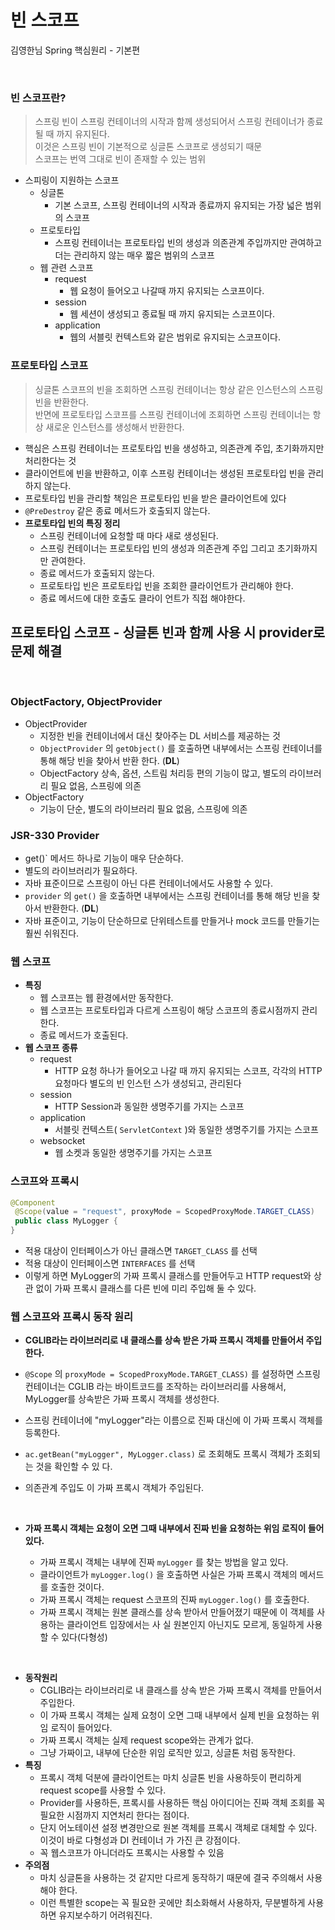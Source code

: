 # 빈 스코프
김영한님 Spring 핵심원리 - 기본편

<br>

### 빈 스코프란?
> 스프링 빈이 스프링 컨테이너의 시작과 함께 생성되어서 스프링 컨테이너가 종료될 때 까지 유지된다.    
> 이것은 스프링 빈이 기본적으로 싱글톤 스코프로 생성되기 때문     
> 스코프는 번역 그대로 빈이 존재할 수 있는 범위
* 스피링이 지원하는 스코프
  * 싱글톤
    * 기본 스코프, 스프링 컨테이너의 시작과 종료까지 유지되는 가장 넓은 범위의 스코프
  * 프로토타입
    * 스프링 컨테이너는 프로토타입 빈의 생성과 의존관계 주입까지만 관여하고 더는 관리하지 않는 매우 짧은 범위의 스코프
  * 웹 관련 스코프
    * request
      * 웹 요청이 들어오고 나갈때 까지 유지되는 스코프이다.
    * session
      * 웹 세션이 생성되고 종료될 때 까지 유지되는 스코프이다.
    * application
      * 웹의 서블릿 컨텍스트와 같은 범위로 유지되는 스코프이다.

### 프로토타입 스코프
> 싱글톤 스코프의 빈을 조회하면 스프링 컨테이너는 항상 같은 인스턴스의 스프링 빈을 반환한다.   
> 반면에 프로토타입 스코프를 스프링 컨테이너에 조회하면 스프링 컨테이너는 항상 새로운 인스턴스를 생성해서 반환한다.
* 핵심은 스프링 컨테이너는 프로토타입 빈을 생성하고, 의존관계 주입, 초기화까지만 처리한다는 것
* 클라이언트에 빈을 반환하고, 이후 스프링 컨테이너는 생성된 프로토타입 빈을 관리하지 않는다.
* 프로토타입 빈을 관리할 책임은 프로토타입 빈을 받은 클라이언트에 있다
* `@PreDestroy` 같은 종료 메서드가 호출되지 않는다.
* **프로토타입 빈의 특징 정리**
  * 스프링 컨테이너에 요청할 때 마다 새로 생성된다.
  * 스프링 컨테이너는 프로토타입 빈의 생성과 의존관계 주입 그리고 초기화까지만 관여한다.
  * 종료 메서드가 호출되지 않는다.
  * 프로토타입 빈은 프로토타입 빈을 조회한 클라이언트가 관리해야 한다.
  * 종료 메서드에 대한 호출도 클라이 언트가 직접 해야한다.

## 프로토타입 스코프 - 싱글톤 빈과 함께 사용 시 provider로 문제 해결

<br>

### ObjectFactory, ObjectProvider
* ObjectProvider
  * 지정한 빈을 컨테이너에서 대신 찾아주는 DL 서비스를 제공하는 것
  * `ObjectProvider` 의 `getObject()` 를 호출하면 내부에서는 스프링 컨테이너를 통해 해당 빈을 찾아서 반환 한다. (**DL**)
  * ObjectFactory 상속, 옵션, 스트림 처리등 편의 기능이 많고, 별도의 라이브러리 필요 없음, 스프링에 의존
* ObjectFactory
  * 기능이 단순, 별도의 라이브러리 필요 없음, 스프링에 의존
    
### JSR-330 Provider
* get()` 메서드 하나로 기능이 매우 단순하다.
* 별도의 라이브러리가 필요하다.
* 자바 표준이므로 스프링이 아닌 다른 컨테이너에서도 사용할 수 있다.
* `provider` 의 `get()` 을 호출하면 내부에서는 스프링 컨테이너를 통해 해당 빈을 찾아서 반환한다. (**DL**)
* 자바 표준이고, 기능이 단순하므로 단위테스트를 만들거나 mock 코드를 만들기는 훨씬 쉬워진다.

### 웹 스코프
* **특징**
  * 웹 스코프는 웹 환경에서만 동작한다.
  * 웹 스코프는 프로토타입과 다르게 스프링이 해당 스코프의 종료시점까지 관리한다.
  * 종료 메서드가 호출된다.
* **웹 스코프 종류**
  * request
    * HTTP 요청 하나가 들어오고 나갈 때 까지 유지되는 스코프, 각각의 HTTP 요청마다 별도의 빈 인스턴 스가 생성되고, 관리된다
  * session
    * HTTP Session과 동일한 생명주기를 가지는 스코프
  * application
    * 서블릿 컨텍스트( `ServletContext` )와 동일한 생명주기를 가지는 스코프
  * websocket
    * 웹 소켓과 동일한 생명주기를 가지는 스코프

### 스코프와 프록시
```java
@Component
 @Scope(value = "request", proxyMode = ScopedProxyMode.TARGET_CLASS)
 public class MyLogger {
}
```
* 적용 대상이 인터페이스가 아닌 클래스면 `TARGET_CLASS` 를 선택
* 적용 대상이 인터페이스면 `INTERFACES` 를 선택
* 이렇게 하면 MyLogger의 가짜 프록시 클래스를 만들어두고 HTTP request와 상관 없이 가짜 프록시 클래스를 다른 빈에 미리 주입해 둘 수 있다.

### 웹 스코프와 프록시 동작 원리
* **CGLIB라는 라이브러리로 내 클래스를 상속 받은 가짜 프록시 객체를 만들어서 주입한다.**
* `@Scope` 의 `proxyMode = ScopedProxyMode.TARGET_CLASS)` 를 설정하면 스프링 컨테이너는 CGLIB 라는 바이트코드를 조작하는 라이브러리를 사용해서, MyLogger를 상속받은 가짜 프록시 객체를 생성한다.
* 스프링 컨테이너에 "myLogger"라는 이름으로 진짜 대신에 이 가짜 프록시 객체를 등록한다.
* `ac.getBean("myLogger", MyLogger.class)` 로 조회해도 프록시 객체가 조회되는 것을 확인할 수 있 다.
* 의존관계 주입도 이 가짜 프록시 객체가 주입된다.
  
  <br>
  
* **가짜 프록시 객체는 요청이 오면 그때 내부에서 진짜 빈을 요청하는 위임 로직이 들어있다.**
   * 가짜 프록시 객체는 내부에 진짜 `myLogger` 를 찾는 방법을 알고 있다.
   * 클라이언트가 `myLogger.log()` 을 호출하면 사실은 가짜 프록시 객체의 메서드를 호출한 것이다.
   * 가짜 프록시 객체는 request 스코프의 진짜 `myLogger.log()` 를 호출한다.
   * 가짜 프록시 객체는 원본 클래스를 상속 받아서 만들어졌기 때문에 이 객체를 사용하는 클라이언트 입장에서는 사 실 원본인지 아닌지도 모르게, 동일하게 사용할 수 있다(다형성)

<br>

* **동작원리**
   * CGLIB라는 라이브러리로 내 클래스를 상속 받은 가짜 프록시 객체를 만들어서 주입한다.
   * 이 가짜 프록시 객체는 실제 요청이 오면 그때 내부에서 실제 빈을 요청하는 위임 로직이 들어있다.
   * 가짜 프록시 객체는 실제 request scope와는 관계가 없다.
   * 그냥 가짜이고, 내부에 단순한 위임 로직만 있고, 싱글톤 처럼 동작한다.
* **특징**
   * 프록시 객체 덕분에 클라이언트는 마치 싱글톤 빈을 사용하듯이 편리하게 request scope를 사용할 수 있다.
   * Provider를 사용하든, 프록시를 사용하든 핵심 아이디어는 진짜 객체 조회를 꼭 필요한 시점까지 지연처리 한다는 점이다.
   * 단지 어노테이션 설정 변경만으로 원본 객체를 프록시 객체로 대체할 수 있다. 이것이 바로 다형성과 DI 컨테이너 가 가진 큰 강점이다.
   * 꼭 웹스코프가 아니더라도 프록시는 사용할 수 있음
* **주의점**
   * 마치 싱글톤을 사용하는 것 같지만 다르게 동작하기 때문에 결국 주의해서 사용해야 한다.
   * 이런 특별한 scope는 꼭 필요한 곳에만 최소화해서 사용하자, 무분별하게 사용하면 유지보수하기 어려워진다.
